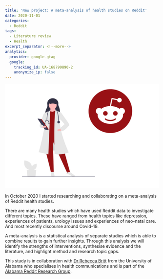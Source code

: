 ```yaml
---
title: 'New project: A meta-analysis of health studies on Reddit'
date: 2020-11-01
categories:
  - Reddit
tags:
  - Literature review
  - Health
excerpt_separator: <!--more-->
analytics:
  provider: google-gtag
  google:
    tracking_id: UA-168799890-2
    anonymize_ip: false
---
```

![](/assets/images/undraw_health_reddit.png)

In October 2020 I started researching and collaborating on a meta-analysis of Reddit health studies.

There are many health studies which have used Reddit data to investigate different topics. These have ranged from health topics like depression, experiences of patients, urology issues and experiences of neo-natal care. And most recently discourse around Covid-19.

A meta-analysis is a statistical analysis of separate studies which is able to combine results to gain further insights. Through this analysis we will identify the strengths of interventions, synthesise evidence and the literature, and highlight method and research topic gaps.

This study is in collaboration with [Dr Rebecca Britt](https://rebeccakbritt.com/) from the University of Alabama who specialises in health communications and is part of the [Alabama Reddit Research Group](https://arrg.ua.edu/).

